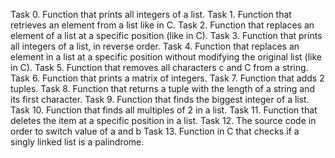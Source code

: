 Task 0.
Function that prints all integers of a list.
Task 1.
Function that retrieves an element from a list like in C.
Task 2.
Function that replaces an element of a list at a specific position (like in C).
Task 3.
Function that prints all integers of a list, in reverse order.
Task 4.
Function that replaces an element in a list at a specific position without
modifying the original list (like in C).
Task 5.
Function that removes all characters c and C from a string.
Task 6.
Function that prints a matrix of integers.
Task 7.
Function that adds 2 tuples.
Task 8.
Function that returns a tuple with the length of a string and its first
character.
Task 9.
Function that finds the biggest integer of a list.
Task 10.
Function that finds all multiples of 2 in a list.
Task 11.
Function that deletes the item at a specific position in a list.
Task 12.
The source code in order to switch value of a and b
Task 13.
Function in C that checks if a singly linked list is a palindrome.
